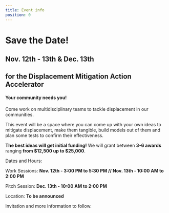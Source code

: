 ```yaml
---
title: Event info
position: 0
---
```


# Save the Date!

## Nov. 12th - 13th & Dec. 13th 
## for the Displacement Mitigation Action Accelerator 

#### Your community needs you! 

Come work on multidisciplinary teams to tackle displacement in our communities. 

This event will be a space where you can come up with your own ideas to mitigate displacement, make them tangible, build models out of them and plan some tests to confirm their effectiveness. 

**The best ideas will get initial funding!**
We will grant between **3-6 awards** ranging **from $12,500 up to $25,000**. 

Dates and Hours:

Work Sessions: **Nov. 12th - 3:00 PM to 5:30 PM // Nov. 13th - 10:00 AM to 2:00 PM** 

Pitch Session: **Dec. 13th - 10:00 AM to 2:00 PM**


Location: 
**To be announced**


Invitation and more information to follow. 

